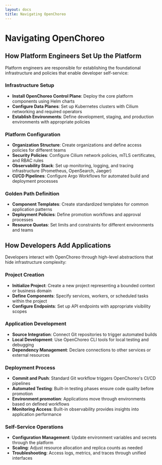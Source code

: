 ```yaml
---
layout: docs
title: Navigating OpenChoreo
---
```


# Navigating OpenChoreo

## How Platform Engineers Set Up the Platform

Platform engineers are responsible for establishing the foundational infrastructure and policies that enable developer self-service:

### Infrastructure Setup
- **Install OpenChoreo Control Plane**: Deploy the core platform components using Helm charts
- **Configure Data Planes**: Set up Kubernetes clusters with Cilium networking and required operators
- **Establish Environments**: Define development, staging, and production environments with appropriate policies

### Platform Configuration
- **Organization Structure**: Create organizations and define access policies for different teams
- **Security Policies**: Configure Cilium network policies, mTLS certificates, and RBAC rules
- **Observability Stack**: Set up monitoring, logging, and tracing infrastructure (Prometheus, OpenSearch, Jaeger)
- **CI/CD Pipelines**: Configure Argo Workflows for automated build and deployment processes

### Golden Path Definition
- **Component Templates**: Create standardized templates for common application patterns
- **Deployment Policies**: Define promotion workflows and approval processes
- **Resource Quotas**: Set limits and constraints for different environments and teams

## How Developers Add Applications

Developers interact with OpenChoreo through high-level abstractions that hide infrastructure complexity:

### Project Creation
- **Initialize Project**: Create a new project representing a bounded context or business domain
- **Define Components**: Specify services, workers, or scheduled tasks within the project
- **Configure Endpoints**: Set up API endpoints with appropriate visibility scopes

### Application Development
- **Source Integration**: Connect Git repositories to trigger automated builds
- **Local Development**: Use OpenChoreo CLI tools for local testing and debugging
- **Dependency Management**: Declare connections to other services or external resources

### Deployment Process
- **Commit and Push**: Standard Git workflow triggers OpenChoreo's CI/CD pipelines
- **Automated Testing**: Built-in testing phases ensure code quality before promotion
- **Environment promotion**: Applications move through environments based on defined workflows
- **Monitoring Access**: Built-in observability provides insights into application performance

### Self-Service Operations
- **Configuration Management**: Update environment variables and secrets through the platform
- **Scaling**: Adjust resource allocation and replica counts as needed
- **Troubleshooting**: Access logs, metrics, and traces through unified interfaces